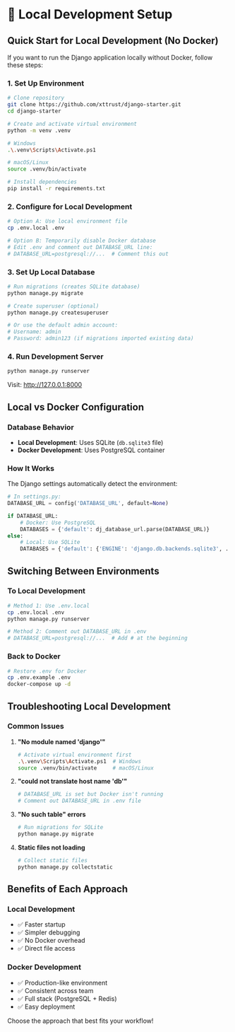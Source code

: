 # 🔧 Local Development Setup

## Quick Start for Local Development (No Docker)

If you want to run the Django application locally without Docker, follow these steps:

### 1. Set Up Environment

```bash
# Clone repository
git clone https://github.com/xttrust/django-starter.git
cd django-starter

# Create and activate virtual environment
python -m venv .venv

# Windows
.\.venv\Scripts\Activate.ps1

# macOS/Linux  
source .venv/bin/activate

# Install dependencies
pip install -r requirements.txt
```

### 2. Configure for Local Development

```bash
# Option A: Use local environment file
cp .env.local .env

# Option B: Temporarily disable Docker database
# Edit .env and comment out DATABASE_URL line:
# DATABASE_URL=postgresql://...  # Comment this out
```

### 3. Set Up Local Database

```bash
# Run migrations (creates SQLite database)
python manage.py migrate

# Create superuser (optional)
python manage.py createsuperuser

# Or use the default admin account:
# Username: admin
# Password: admin123 (if migrations imported existing data)
```

### 4. Run Development Server

```bash
python manage.py runserver
```

Visit: <http://127.0.0.1:8000>

## Local vs Docker Configuration

### Database Behavior

- **Local Development**: Uses SQLite (`db.sqlite3` file)
- **Docker Development**: Uses PostgreSQL container

### How It Works

The Django settings automatically detect the environment:

```python
# In settings.py:
DATABASE_URL = config('DATABASE_URL', default=None)

if DATABASE_URL:
    # Docker: Use PostgreSQL
    DATABASES = {'default': dj_database_url.parse(DATABASE_URL)}
else:
    # Local: Use SQLite
    DATABASES = {'default': {'ENGINE': 'django.db.backends.sqlite3', ...}}
```

## Switching Between Environments

### To Local Development

```bash
# Method 1: Use .env.local
cp .env.local .env
python manage.py runserver

# Method 2: Comment out DATABASE_URL in .env
# DATABASE_URL=postgresql://...  # Add # at the beginning
```

### Back to Docker

```bash
# Restore .env for Docker
cp .env.example .env
docker-compose up -d
```

## Troubleshooting Local Development

### Common Issues

1. **"No module named 'django'"**

   ```bash
   # Activate virtual environment first
   .\.venv\Scripts\Activate.ps1  # Windows
   source .venv/bin/activate     # macOS/Linux
   ```

2. **"could not translate host name 'db'"**

   ```bash
   # DATABASE_URL is set but Docker isn't running
   # Comment out DATABASE_URL in .env file
   ```

3. **"No such table" errors**

   ```bash
   # Run migrations for SQLite
   python manage.py migrate
   ```

4. **Static files not loading**

   ```bash
   # Collect static files
   python manage.py collectstatic
   ```

## Benefits of Each Approach

### Local Development

- ✅ Faster startup
- ✅ Simpler debugging
- ✅ No Docker overhead
- ✅ Direct file access

### Docker Development

- ✅ Production-like environment
- ✅ Consistent across team
- ✅ Full stack (PostgreSQL + Redis)
- ✅ Easy deployment

Choose the approach that best fits your workflow!
